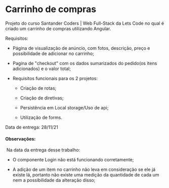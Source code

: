 # Carrinho de compras

Projeto do curso Santander Coders | Web Full-Stack da Lets Code no qual é criado um carrinho de compras utilizando Angular. 

Requisitos:

- Página de visualização de anúncio, com fotos, descrição, preço e possibilidade de adicionar no carrinho;

- Pagina de "checkout" com os dados sumarizados do pedido(os itens adicionados) e o valor total;

- Requisitos funcionais para os 2 projetos:

  - Criação de rotas;

  - Criação de diretivas;

  - Persistência em Local storage/Uso de api;

  - Utilização de forms.

    

Data de entrega: 28/11/21



#### Observações:

​	Na data da entrega desse trabalho:

  - O componente Login não está funcionando corretamente;

  - A adição de um item no carrinho não leva em consideração se ele já existe lá, portanto não existe uma medição da quantidade de cada um nem a possibilidade da alteração disso;

    



